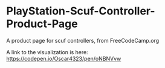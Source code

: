 # PlayStation-Scuf-Controller-Product-Page
A product page for scuf controllers, from FreeCodeCamp.org

A link to the visualization is here:
https://codepen.io/Oscar4323/pen/oNBNVvw
